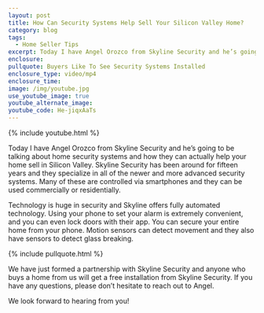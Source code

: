 ```yaml
---
layout: post
title: How Can Security Systems Help Sell Your Silicon Valley Home?
category: blog  
tags:
  - Home Seller Tips
excerpt: Today I have Angel Orozco from Skyline Security and he’s going to be talking about home security systems and how they can actually help your home sell in Silicon Valley. Skyline Security has been around for fifteen years and they specialize in all of the newer and more advanced security systems. Many of these are controlled via smartphones and they can be used commercially or residentially.
enclosure:
pullquote: Buyers Like To See Security Systems Installed
enclosure_type: video/mp4
enclosure_time:
image: /img/youtube.jpg
use_youtube_image: true
youtube_alternate_image:
youtube_code: He-jiqxAaTs
---
```

{% include youtube.html %}

Today I have Angel Orozco from Skyline Security and he’s going to be talking about home security systems and how they can actually help your home sell in Silicon Valley. Skyline Security has been around for fifteen years and they specialize in all of the newer and more advanced security systems. Many of these are controlled via smartphones and they can be used commercially or residentially.

Technology is huge in security and Skyline offers fully automated technology. Using your phone to set your alarm is extremely convenient, and you can even lock doors with their app. You can secure your entire home from your phone. Motion sensors can detect movement and they also have sensors to detect glass breaking.

{% include pullquote.html %}

We have just formed a partnership with Skyline Security and anyone who buys a home from us will get a free installation from Skyline Security. If you have any questions, please don’t hesitate to reach out to Angel.

We look forward to hearing from you!
